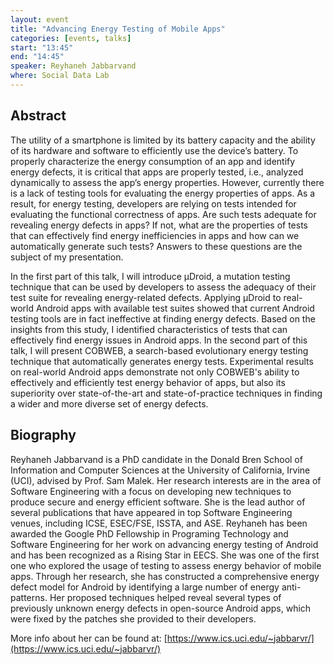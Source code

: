```yaml
---
layout: event
title: "Advancing Energy Testing of Mobile Apps"
categories: [events, talks]
start: "13:45"
end: "14:45"
speaker: Reyhaneh Jabbarvand
where: Social Data Lab
---
```


## Abstract

The utility of a smartphone is limited by its battery capacity and the ability of its hardware and software to efficiently use the device’s battery. To properly characterize the energy consumption of an app and identify energy defects, it is critical that apps are properly tested, i.e., analyzed dynamically to assess the app’s energy properties. However, currently there is a lack of testing tools for evaluating the energy properties of apps. As a result, for energy testing, developers are relying on tests intended for evaluating the functional correctness of apps. Are such tests adequate for revealing energy defects in apps? If not, what are the properties of tests that can effectively find energy inefficiencies in apps and how can we automatically generate such tests? Answers to these questions are the subject of my presentation. 

In the first part of this talk, I will introduce μDroid, a mutation testing technique that can be used by developers to assess the adequacy of their test suite for revealing energy-related defects. Applying μDroid to real-world Android apps with available test suites showed that current Android testing tools are in fact ineffective at finding energy defects. Based on the insights from this study, I identified characteristics of tests that can effectively find energy issues in Android apps. In the second part of this talk, I will present COBWEB, a search-based evolutionary energy testing technique that automatically generates energy tests. Experimental results on real-world Android apps demonstrate not only COBWEB's ability to effectively and efficiently test energy behavior of apps, but also its superiority over state-of-the-art and state-of-practice techniques in finding a wider and more diverse set of energy defects.


## Biography

Reyhaneh Jabbarvand is a PhD candidate in the Donald Bren School of Information and Computer Sciences at the University of California, Irvine (UCI), advised by Prof. Sam Malek. Her research interests are in the area of Software Engineering with a focus on developing new techniques to produce secure and energy efficient software. She is the lead author of several publications that have appeared in top Software Engineering venues, including ICSE, ESEC/FSE, ISSTA, and ASE. Reyhaneh has been awarded the Google PhD Fellowship in Programing Technology and Software Engineering for her work on advancing energy testing of Android and has been recognized as a Rising Star in EECS. She was one of the first one who explored the usage of testing to assess energy behavior of mobile apps. Through her research, she has constructed a comprehensive energy defect model for Android by identifying a large number of energy anti-patterns. Her proposed techniques helped reveal several types of previously unknown energy defects in open-source Android apps, which were fixed by the patches she provided to their developers. 

More info about her can be found at: [https://www.ics.uci.edu/~jabbarvr/](https://www.ics.uci.edu/~jabbarvr/)


